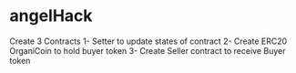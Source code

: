 # angelHack
Create 3 Contracts 
1- Setter to update states of contract 
2- Create ERC20 OrganiCoin to hold buyer token
3- Create Seller contract to receive Buyer token 
